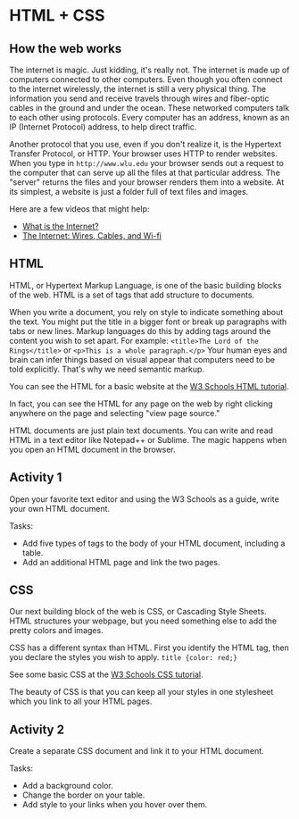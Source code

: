 # HTML + CSS

## How the web works
The internet is magic. Just kidding, it's really not. The internet is made up of computers connected to other computers. Even though you often connect to the internet wirelessly, the internet is still a very physical thing. The information you send and receive travels through wires and fiber-optic cables in the ground and under the ocean. These networked computers talk to each other using protocols. Every computer has an address, known as an IP (Internet Protocol) address, to help direct traffic. 

Another protocol that you use, even if you don't realize it, is the Hypertext Transfer Protocol, or HTTP. Your browser uses HTTP to render websites. When you type in ```http://www.wlu.edu``` your browser sends out a request to the computer that can serve up all the files at that particular address. The "server" returns the files and your browser renders them into a website. At its simplest, a website is just a folder full of text files and images. 

Here are a few videos that might help:
* [What is the Internet? ](https://www.youtube.com/watch?v=Dxcc6ycZ73M)
* [The Internet: Wires, Cables, and Wi-fi](https://www.youtube.com/watch?v=ZhEf7e4kopM)

## HTML
HTML, or Hypertext Markup Language, is one of the basic building blocks of the web. HTML is a set of tags that add structure to documents. 

When you write a document, you rely on style to indicate something about the text. You might put the title in a bigger font or break up paragraphs with tabs or new lines. Markup languages do this by adding tags around the content you wish to set apart. For example: ```<title>The Lord of the Rings</title>``` or ```<p>This is a whole paragraph.</p>``` Your human eyes and brain can infer things based on visual appear that computers need to be told explicitly. That's why we need semantic markup.

You can see the HTML for a basic website at the [W3 Schools HTML tutorial](http://www.w3schools.com/html/). 

In fact, you can see the HTML for any page on the web by right clicking anywhere on the page and selecting "view page source."

HTML documents are just plain text documents. You can write and read HTML in a text editor like Notepad++ or Sublime. The magic happens when you open an HTML document in the browser. 

## Activity 1
Open your favorite text editor and using the W3 Schools as a guide, write your own HTML document. 

Tasks:
* Add five types of tags to the body of your HTML document, including a table.
* Add an additional HTML page and link the two pages.


## CSS 
Our next building block of the web is CSS, or Cascading Style Sheets. HTML structures your webpage, but you need something else to add the pretty colors and images. 

CSS has a different syntax than HTML. First you identify the HTML tag, then you declare the styles you wish to apply. ```title {color: red;}```

See some basic CSS at the [W3 Schools CSS tutorial](http://www.w3schools.com/css/default.asp). 

The beauty of CSS is that you can keep all your styles in one stylesheet which you link to all your HTML pages. 

## Activity 2

Create a separate CSS document and link it to your HTML document. 

Tasks:
* Add a background color.
* Change the border on your table. 
* Add style to your links when you hover over them. 

